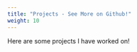 ```yaml
---
title: "Projects - See More on Github!"
weight: 10
---
```


Here are some projects I have worked on!
